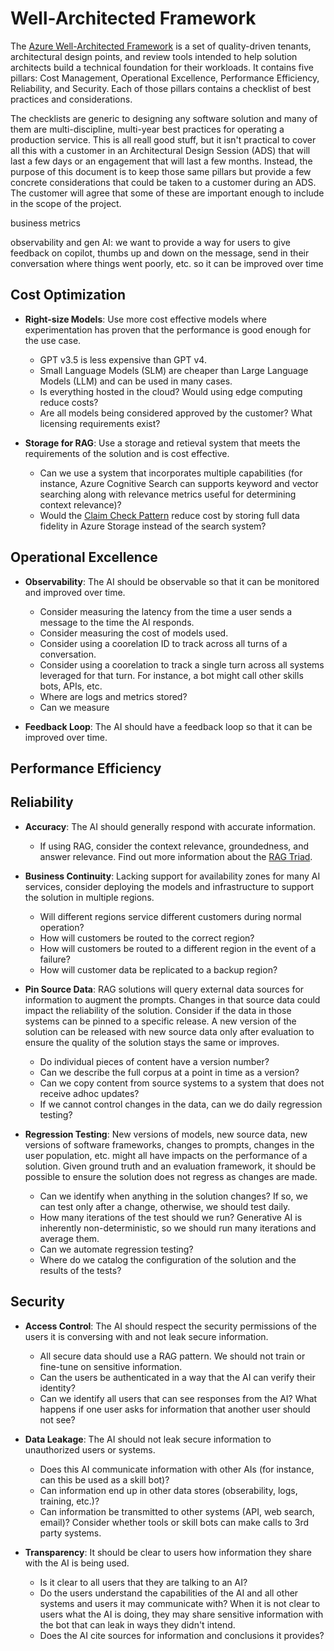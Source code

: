 # Well-Architected Framework

The [Azure Well-Architected Framework](https://learn.microsoft.com/en-us/azure/well-architected) is a set of quality-driven tenants, architectural design points, and review tools intended to help solution architects build a technical foundation for their workloads. It contains five pillars: Cost Management, Operational Excellence, Performance Efficiency, Reliability, and Security. Each of those pillars contains a checklist of best practices and considerations.

The checklists are generic to designing any software solution and many of them are multi-discipline, multi-year best practices for operating a production service. This is all reall good stuff, but it isn't practical to cover all this with a customer in an Architectural Design Session (ADS) that will last a few days or an engagement that will last a few months. Instead, the purpose of this document is to keep those same pillars but provide a few concrete considerations that could be taken to a customer during an ADS. The customer will agree that some of these are important enough to include in the scope of the project.

business metrics

observability and gen AI: we want to provide a way for users to give feedback on copilot, thumbs up and down on the message, send in their conversation where things went poorly, etc. so it can be improved over time

## Cost Optimization

- __Right-size Models__: Use more cost effective models where experimentation has proven that the performance is good enough for the use case.
  - GPT v3.5 is less expensive than GPT v4.
  - Small Language Models (SLM) are cheaper than Large Language Models (LLM) and can be used in many cases.
  - Is everything hosted in the cloud? Would using edge computing reduce costs?
  - Are all models being considered approved by the customer? What licensing requirements exist?

- __Storage for RAG__: Use a storage and retieval system that meets the requirements of the solution and is cost effective.
  - Can we use a system that incorporates multiple capabilities (for instance, Azure Cognitive Search can supports keyword and vector searching along with relevance metrics useful for determining context relevance)?
  - Would the [Claim Check Pattern](https://learn.microsoft.com/en-us/azure/architecture/patterns/claim-check) reduce cost by storing full data fidelity in Azure Storage instead of the search system?

## Operational Excellence

- __Observability__: The AI should be observable so that it can be monitored and improved over time.
  - Consider measuring the latency from the time a user sends a message to the time the AI responds.
  - Consider measuring the cost of models used.
  - Consider using a coorelation ID to track across all turns of a conversation.
  - Consider using a coorelation to track a single turn across all systems leveraged for that turn. For instance, a bot might call other skills bots, APIs, etc.
  - Where are logs and metrics stored?
  - Can we measure

- __Feedback Loop__: The AI should have a feedback loop so that it can be improved over time.

## Performance Efficiency

## Reliability

- __Accuracy__: The AI should generally respond with accurate information.
  - If using RAG, consider the context relevance, groundedness, and answer relevance. Find out more information about the [RAG Triad](https://www.trulens.org/trulens_eval/core_concepts_rag_triad/).

- __Business Continuity__: Lacking support for availability zones for many AI services, consider deploying the models and infrastructure to support the solution in multiple regions.
  - Will different regions service different customers during normal operation?
  - How will customers be routed to the correct region?
  - How will customers be routed to a different region in the event of a failure?
  - How will customer data be replicated to a backup region?

- __Pin Source Data__: RAG solutions will query external data sources for information to augment the prompts. Changes in that source data could impact the reliability of the solution. Consider if the data in those systems can be pinned to a specific release. A new version of the solution can be released with new source data only after evaluation to ensure the quality of the solution stays the same or improves.
  - Do individual pieces of content have a version number?
  - Can we describe the full corpus at a point in time as a version?
  - Can we copy content from source systems to a system that does not receive adhoc updates?
  - If we cannot control changes in the data, can we do daily regression testing?

- __Regression Testing__: New versions of models, new source data, new versions of software frameworks, changes to prompts, changes in the user population, etc. might all have impacts on the performance of a solution. Given ground truth and an evaluation framework, it should be possible to ensure the solution does not regress as changes are made.
  - Can we identify when anything in the solution changes? If so, we can test only after a change, otherwise, we should test daily.
  - How many iterations of the test should we run? Generative AI is inherently non-deterministic, so we should run many iterations and average them.
  - Can we automate regression testing?
  - Where do we catalog the configuration of the solution and the results of the tests?

## Security

- __Access Control__: The AI should respect the security permissions of the users it is conversing with and not leak secure information.
  - All secure data should use a RAG pattern. We should not train or fine-tune on sensitive information.
  - Can the users be authenticated in a way that the AI can verify their identity?
  - Can we identify all users that can see responses from the AI? What happens if one user asks for information that another user should not see?

- __Data Leakage__: The AI should not leak secure information to unauthorized users or systems.
  - Does this AI communicate information with other AIs (for instance, can this be used as a skill bot)?
  - Can information end up in other data stores (obserability, logs, training, etc.)?
  - Can information be transmitted to other systems (API, web search, email)? Consider whether tools or skill bots can make calls to 3rd party systems.

- __Transparency__: It should be clear to users how information they share with the AI is being used.
  - Is it clear to all users that they are talking to an AI?
  - Do the users understand the capabilities of the AI and all other systems and users it may communicate with? When it is not clear to users what the AI is doing, they may share sensitive information with the bot that can leak in ways they didn't intend.
  - Does the AI cite sources for information and conclusions it provides?
